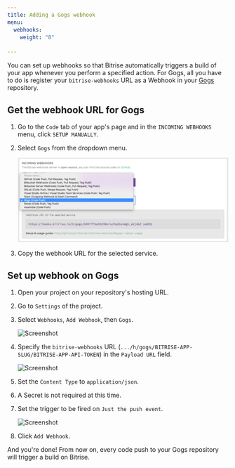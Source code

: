 ```yaml
---
title: Adding a Gogs webhook
menu:
  webhooks:
    weight: "8"

---
```

You can set up webhooks so that Bitrise automatically triggers a build of your app whenever you perform a specified action. For Gogs, all you have to do is register your `bitrise-webhooks` URL as a Webhook in your [Gogs](https://gogs.io) repository.

## Get the webhook URL for Gogs

1. Go to the `Code` tab of your app's page and in the `INCOMING WEBHOOKS` menu, click `SETUP MANUALLY`.

1. Select `Gogs` from the dropdown menu.

    ![Screenshot](/img/bitrise-gogs-webhook.png)

1. Copy the webhook URL for the selected service.

## Set up webhook on Gogs

1. Open your project on your repository's hosting URL.

1. Go to `Settings` of the project.

1. Select `Webhooks`, `Add Webhook`, then `Gogs`.

    ![Screenshot](/img/webhooks/gogs-webhook-select.png)

1. Specify the `bitrise-webhooks` URL (`.../h/gogs/BITRISE-APP-SLUG/BITRISE-APP-API-TOKEN`) in the `Payload URL` field.

    ![Screenshot](/img/webhooks/add-webhook-gogs.png)

1. Set the `Content Type` to `application/json`.

1. A Secret is not required at this time.

1. Set the trigger to be fired on `Just the push event`.

    ![Screenshot](/img/webhooks/gogs-webhook-triggered.png)

1. Click `Add Webhook`.

And you're done! From now on, every code push to your Gogs repository will trigger a build on Bitrise.